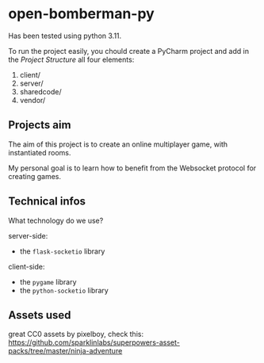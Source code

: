 # open-bomberman-py

Has been tested using python 3.11.

To run the project easily, you chould create a PyCharm project and add in the
*Project Structure* all four elements:
1. client/
2. server/
3. sharedcode/
4. vendor/


## Projects aim

The aim of this project is to create an online multiplayer game,
with instantiated rooms.

My personal goal is to learn how to benefit from the Websocket
protocol for creating games.


## Technical infos

What technology do we use?

server-side:
- the `flask-socketio` library

client-side:
- the `pygame` library
- the `python-socketio` library


## Assets used

great CC0 assets by pixelboy,
check this:
https://github.com/sparklinlabs/superpowers-asset-packs/tree/master/ninja-adventure
